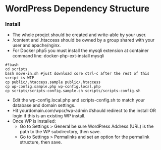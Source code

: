 # WordPress Dependency Structure #


### Install ###
* The whole proejct should be created and write-able by your user.
* /content and .htaccess should be owned by a group shared with your user and apache/nginx.
* For Docker php5 you must install the mysqli extension at container command line: docker-php-ext-install mysqli 

```
#!bash
cd scripts
bash move-in.sh #just download core ctrl-c after the rest of this script is WIP
cp public/.htaccess.sample public/.htaccess
cp wp-config.sample.php wp-config.local.php
cp scripts/scripts-config.sample.sh scripts/scripts-config.sh

```
* Edit the wp-config.local.php and scripts-config.sh to match your database and domain settings.
* Hit yourdomain.com/wpcr/wp-admin #should redirect to the install OR login if this is an existing WP install.
* Once WP is installed:
  * Go to Settings >  General be sure WordPress Address (URL) is the path to the WP subdirectory, then save.
  * Go to Settings > Permalinks and set an option for the permalink structure, then save.